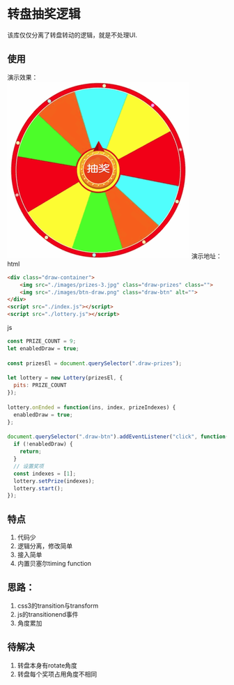 # 转盘抽奖逻辑
该库仅仅分离了转盘转动的逻辑，就是不处理UI.   

## 使用
演示效果：  
![xx](./docs/cLottery.gif)
演示地址：   
html
```html
<div class="draw-container">
    <img src="./images/prizes-3.jpg" class="draw-prizes" class="">
    <img src="./images/btn-draw.png" class="draw-btn" alt="">   
</div>
<script src="./index.js"></script>
<script src="./lottery.js"></script>

```
js
```js
const PRIZE_COUNT = 9;
let enabledDraw = true;

const prizesEl = document.querySelector(".draw-prizes");

let lottery = new Lottery(prizesEl, {
  pits: PRIZE_COUNT
});

lottery.onEnded = function(ins, index, prizeIndexes) {
  enabledDraw = true;
};

document.querySelector(".draw-btn").addEventListener("click", function() {
  if (!enabledDraw) {
    return;
  }
  // 设置奖项
  const indexes = [1];
  lottery.setPrize(indexes);
  lottery.start();
});

```


## 特点
1. 代码少
2. 逻辑分离，修改简单
3. 接入简单
4. 内置贝塞尔timing function



## 思路：
1. css3的transition与transform
2. js的transitionend事件
3. 角度累加



## 待解决
1. 转盘本身有rotate角度
2. 转盘每个奖项占用角度不相同